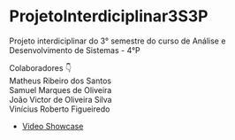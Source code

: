 # ProjetoInterdiciplinar3S3P
Projeto interdiciplinar do 3° semestre do curso de Análise e Desenvolvimento de Sistemas - 4°P

Colaboradores 👇 <br>
  Matheus Ribeiro dos Santos <br>
    Samuel Marques de Oliveira <br>
      João Victor de Oliveira Silva <br>
        Vinícius Roberto Figueiredo

<ul>
  <li><a href="https://youtu.be/PdSESARkmcI">Video Showcase</a></li>
</ul>
